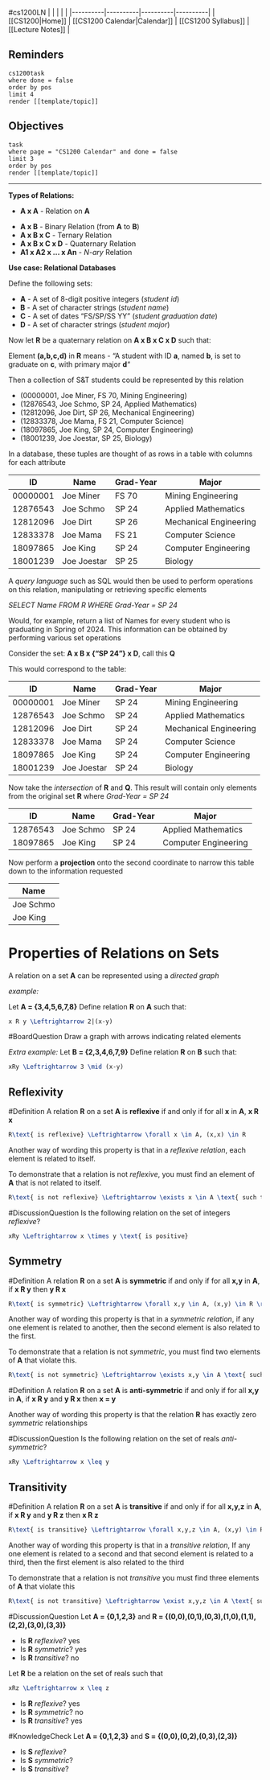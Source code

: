 #cs1200LN
|  |  |  |  |
|----------|----------|----------|----------|
| [[CS1200|Home]] | [[CS1200 Calendar|Calendar]] | [[CS1200 Syllabus]] | [[Lecture Notes]] |


## Reminders

```query
cs1200task
where done = false
order by pos
limit 4
render [[template/topic]]
```

## Objectives

```query
task
where page = "CS1200 Calendar" and done = false
limit 3
order by pos
render [[template/topic]]
```
---



**Types of Relations:**

* **A x A** - Relation on **A**
- **A x B** - Binary Relation (from **A** to **B**)
- **A x B x C** - Ternary Relation
- **A x B x C x D** - Quaternary Relation
- **A1 x A2 x ... x An** - _N-ary_ Relation

**Use case: Relational Databases**

Define the following sets:
* **A** - A set of 8-digit positive integers (_student id_)
* **B** - A set of character strings (_student name_)
* **C** - A set of dates “FS/SP/SS YY” (_student graduation date_)
* **D** - A set of character strings (_student major_)

Now let **R** be a quaternary relation on **A x B x C x D** such that:

  Element **(a,b,c,d)** in **R** means - “A student with ID **a**, named **b**, is set to graduate on **c**, with primary major **d**“

Then a collection of S&T students could be represented by this relation

* (00000001, Joe Miner, FS 70, Mining Engineering)
* (12876543, Joe Schmo, SP 24, Applied Mathematics)
* (12812096, Joe Dirt, SP 26, Mechanical Engineering)
* (12833378, Joe Mama, FS 21, Computer Science)
* (18097865, Joe King, SP 24, Computer Engineering)
* (18001239, Joe Joestar, SP 25, Biology)

In a database, these tuples are thought of as rows in a table with columns for each attribute

| ID | Name | Grad-Year | Major |
|----------|----------|----------|----------|
| 00000001 | Joe Miner | FS 70 | Mining Engineering |
| 12876543 | Joe Schmo | SP 24 | Applied Mathematics |
| 12812096 | Joe Dirt | SP 26 | Mechanical Engineering |
| 12833378 | Joe Mama | FS 21 | Computer Science |
| 18097865 | Joe King | SP 24 | Computer Engineering |
| 18001239 | Joe Joestar | SP 25 | Biology |

A _query language_ such as SQL would then be used to perform operations on this relation, manipulating or retrieving specific elements

  _SELECT Name FROM R WHERE Grad-Year = SP 24_

Would, for example, return a list of Names for every student who is graduating in Spring of 2024. This information can be obtained by performing various set operations

Consider the set: **A x B x {“SP 24”} x D**, call this **Q**

This would correspond to the table:

| ID | Name | Grad-Year | Major |
|----------|----------|----------|----------|
| 00000001 | Joe Miner | SP 24 | Mining Engineering |
| 12876543 | Joe Schmo | SP 24 | Applied Mathematics |
| 12812096 | Joe Dirt | SP 24 | Mechanical Engineering |
| 12833378 | Joe Mama | SP 24 | Computer Science |
| 18097865 | Joe King | SP 24 | Computer Engineering |
| 18001239 | Joe Joestar | SP 24 | Biology |

Now take the _intersection_ of **R** and **Q**. This result will contain only elements from the original set **R** where _Grad-Year = SP 24_

| ID | Name | Grad-Year | Major |
|----------|----------|----------|----------|
| 12876543 | Joe Schmo | SP 24 | Applied Mathematics |
| 18097865 | Joe King | SP 24 | Computer Engineering |


Now perform a **projection** onto the second coordinate to narrow this table down to the information requested

| Name |
|----------|
| Joe Schmo |
| Joe King |


# Properties of Relations on Sets

A relation on a set **A** can be represented using a _directed graph_

_example:_

Let **A = {3,4,5,6,7,8}**
Define relation **R** on **A** such that:
```latex
x R y \Leftrightarrow 2|(x-y)
```

#BoardQuestion Draw a graph with arrows indicating related elements

_Extra example:_
Let **B = {2,3,4,6,7,9}**
Define relation **R** on **B** such that:
```latex
xRy \Leftrightarrow 3 \mid (x-y)
```


## Reflexivity

#Definition A relation **R** on a set **A** is **reflexive** if and only if for all **x** in **A**, **x R x**
```latex
R\text{ is reflexive} \Leftrightarrow \forall x \in A, (x,x) \in R
```

Another way of wording this property is that in a _reflexive relation_, each element is related to itself.

To demonstrate that a relation is not _reflexive_, you must find an element of **A** that is not related to itself.
```latex
R\text{ is not reflexive} \Leftrightarrow \exists x \in A \text{ such that } (x,x) \notin R
```

#DiscussionQuestion Is the following relation on the set of integers _reflexive_?
```latex
xRy \Leftrightarrow x \times y \text{ is positive}
```

## Symmetry

#Definition A relation **R** on a set **A** is **symmetric** if and only if for all **x,y** in **A**, if **x R y** then **y R x**
```latex
R\text{ is symmetric} \Leftrightarrow \forall x,y \in A, (x,y) \in R \rightarrow (y,x) \in R
```

Another way of wording this property is that in a _symmetric relation_, if any one element is related to another, then the second element is also related to the first.

To demonstrate that a relation is not _symmetric_, you must find two elements of **A** that violate this.
```latex
R\text{ is not symmetric} \Leftrightarrow \exists x,y \in A \text{ such that }(x,y) \in R \land (y,x) \notin R
```

#Definition A relation **R** on a set **A** is **anti-symmetric** if and only if for all **x,y** in **A**, if **x R y** and **y R x** then **x = y**

Another way of wording this property is that the relation **R** has exactly zero _symmetric_ relationships

#DiscussionQuestion Is the following relation on the set of reals _anti-symmetric_?
```latex
xRy \Leftrightarrow x \leq y
```


## Transitivity

#Definition A relation **R** on a set **A** is **transitive** if and only if for all **x,y,z** in **A**, if **x R y** and **y R z** then **x R z**
```latex
R\text{ is transitive} \Leftrightarrow \forall x,y,z \in A, (x,y) \in R \land (y,z) \in R \rightarrow (x,z) \in R
```

Another way of wording this property is that in a _transitive relation_, If any one element is related to a second and that second element is related to a third, then the first element is also related to the third

To demonstrate that a relation is not _transitive_ you must find three elements of **A** that violate this
```latex
R\text{ is not transitive} \Leftrightarrow \exist x,y,z \in A \text{ such that }(x,y) \in R \land (y,z) \in R \land (x,z) \notin R
```


#DiscussionQuestion Let **A = {0,1,2,3}** and 
**R = {(0,0),(0,1),(0,3),(1,0),(1,1),(2,2),(3,0),(3,3)}**
* Is **R** _reflexive_? yes
* Is **R** _symmetric_? yes
* Is **R** _transitive_? no

Let **R** be a relation on the set of reals such that
```latex
xRz \Leftrightarrow x \leq z
```
* Is **R** _reflexive_? yes
* Is **R** _symmetric_? no 
* Is **R** _transitive_? yes


#KnowledgeCheck Let **A = {0,1,2,3}** and **S = {(0,0),(0,2),(0,3),(2,3)}**
* Is **S** _reflexive_?
* Is **S** _symmetric_?
* Is **S** _transitive_?
